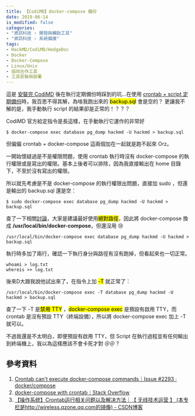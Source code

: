 ```yaml
---
title: 【CodiMD】docker-compose 備份
date: 2019-06-14
is_modified: false
categories:
- "資訊科技 › 開發與輔助工具"
- "資訊科技 › 系統備援"
tags:
- HackMD/CodiMD/HedgeDoc
- Docker
- Docker-Compose
- Linux/Unix
- 協同合作工具
- 工具安裝與部署
--- 
```


這是 [安裝完 CodiMD](/How-to-Setup-CodiMD/) 後在執行定期備份時踩到的坑...在使用 [crontab + script 定期備份](/Using-Crontab-and-Shell-Script-to-Regular-Backup-and-Keep-It-Last-30-Days/)時，我百思不得其解，為啥我跑出來的 <mark>backup.sql</mark> 會是空的？ 更讓我不解的是，我手動執行 script 的結果卻是正常的！？？？ 

<!--more-->
<p class="paragraph-spacing"></p>

CodiMD 官方給定指令是長這樣，在手動執行它運作的非常好
```shell
$ docker-compose exec database pg_dump hackmd -U hackmd > backup.sql
```

<p class="paragraph-spacing"></p> 

但偏偏 crontab + docker-compose 這兩個加在一起就是跑不起來 Orz。

一開始懷疑過是不是權限問題，使用 crontab 執行時沒有 docker-compose 的執行權限或是寫出的權限。基本上後者可以排除，因為我直接輸出在 home 目錄下，不至於沒有寫出的權限。

所以就先考慮是不是 docker-compose 的執行權限出問題，直接加 sudo ，但還是輸出的 backup.sql 還是空：
```shell
$ sudo docker-compose exec database pg_dump hackmd -U hackmd > backup.sql
```

<p class="paragraph-spacing"></p> 

查了一下相關[討論](https://github.com/docker/compose/issues/2293)，大家是建議最好使用<mark>絕對路徑</mark>，因此將 docker-compose 換成 **/usr/local/bin/docker-compose**，但還沒用 :cry: 
```shell
/usr/local/bin/docker-compose exec database pg_dump hackmd -U hackmd > backup.sql
``` 

<p class="paragraph-spacing"></p> 

執行時多加了兩行，確認一下執行身分與路徑有沒有跑掉，但看起來也一切正常。
```shell
whoami > log.txt
whereis >> log.txt
```

<p class="paragraph-spacing"></p> 

後來D大跟我說他試出來了，在指令上加 <mark class='danger'>-T</mark> 就正常了：
```shell
/usr/local/bin/docker-compose exec -T database pg_dump hackmd -U hackmd > backup.sql
``` 

查了一下 -T 是<mark>禁用 TTY</mark> ，<mark>docker-compose exec</mark> 是預設有啟用 TTY，而 crontab 是沒有預設 TTY（終端設備），所以將 docker-compose exec 加上 -T 就可以。

不過我還是不太明白，即便預設有啟用 TTY，但 Script 在執行過程並有任何輸出到終端機上，我以為這樣應該不會卡死才對 ＠＠？



## 參考資料
1. [Crontab can't execute docker-compose commands｜Issue #2293 · docker/compose](https://github.com/docker/compose/issues/2293)
2. [docker-compose with crontab｜Stack Overflow](https://stackoverflow.com/questions/30905697/docker-compose-with-crontab)
3. [【操作系统】Crontab运行相关问题以及解决方法｜【 无线技术运营 】 (本专栏是http://wireless.qzone.qq.com的镜像) - CSDN博客](https://blog.csdn.net/wireless_tech/article/details/6417996)


